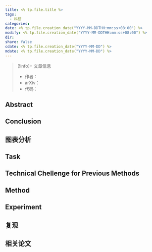 ```yaml
---
title: <% tp.file.title %>
tags:
  - 科研
categories: 
date: <% tp.file.creation_date("YYYY-MM-DDTHH:mm:ss+08:00") %>
modify: <% tp.file.creation_date("YYYY-MM-DDTHH:mm:ss+08:00") %>
dir: 
share: false
cdate: <% tp.file.creation_date("YYYY-MM-DD") %>
mdate: <% tp.file.creation_date("YYYY-MM-DD") %>
---
```


> [!info]+ 文章信息
> - 作者：
> - arXiv：
> - 代码：

## Abstract

## Conclusion

## 图表分析

## Task

## Technical Chellenge for Previous Methods

## Method

## Experiment

## 复现

## 相关论文